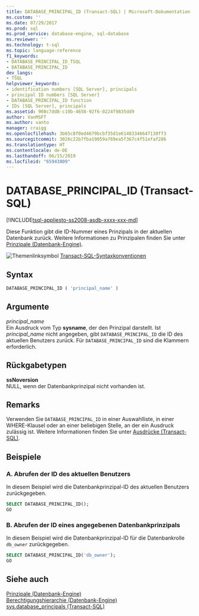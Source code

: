 ```yaml
---
title: DATABASE_PRINCIPAL_ID (Transact-SQL) | Microsoft-Dokumentation
ms.custom: ''
ms.date: 07/29/2017
ms.prod: sql
ms.prod_service: database-engine, sql-database
ms.reviewer: ''
ms.technology: t-sql
ms.topic: language-reference
f1_keywords:
- DATABASE_PRINCIPAL_ID_TSQL
- DATABASE_PRINCIPAL_ID
dev_langs:
- TSQL
helpviewer_keywords:
- identification numbers [SQL Server], principals
- principal ID numbers [SQL Server]
- DATABASE_PRINCIPAL_ID function
- IDs [SQL Server], principals
ms.assetid: 908c7dd8-c10b-4658-92f6-0224f9835dd9
author: VanMSFT
ms.author: vanto
manager: craigg
ms.openlocfilehash: 3b65c8f0ed4679bcbf35d1e61483346647130ff3
ms.sourcegitcommit: 3026c22b7fba19059a769ea5f367c4f51efaf286
ms.translationtype: HT
ms.contentlocale: de-DE
ms.lasthandoff: 06/15/2019
ms.locfileid: "65943809"
---
```

# <a name="databaseprincipalid-transact-sql"></a>DATABASE_PRINCIPAL_ID (Transact-SQL)
[!INCLUDE[tsql-appliesto-ss2008-asdb-xxxx-xxx-md](../../includes/tsql-appliesto-ss2008-asdb-xxxx-xxx-md.md)]

Diese Funktion gibt die ID-Nummer eines Prinzipals in der aktuellen Datenbank zurück. Weitere Informationen zu Prinzipalen finden Sie unter [Prinzipale &#40;Datenbank-Engine&#41;](../../relational-databases/security/authentication-access/principals-database-engine.md).
  
![Themenlinksymbol](../../database-engine/configure-windows/media/topic-link.gif "Themenlinksymbol") [Transact-SQL-Syntaxkonventionen](../../t-sql/language-elements/transact-sql-syntax-conventions-transact-sql.md)
  
## <a name="syntax"></a>Syntax  
  
```sql
DATABASE_PRINCIPAL_ID ( 'principal_name' )  
```  
  
## <a name="arguments"></a>Argumente  
*principal_name*  
Ein Ausdruck vom Typ **sysname**, der den Prinzipal darstellt. Ist *principal_name* nicht angegeben, gibt `DATABASE_PRINCIPAL_ID` die ID des aktuellen Benutzers zurück. Für `DATABASE_PRINCIPAL_ID` sind die Klammern erforderlich.
  
## <a name="return-types"></a>Rückgabetypen
**ssNoversion**  
NULL, wenn der Datenbankprinzipal nicht vorhanden ist.
  
## <a name="remarks"></a>Remarks  
Verwenden Sie `DATABASE_PRINCIPAL_ID` in einer Auswahlliste, in einer WHERE-Klausel oder an einer beliebigen Stelle, an der ein Ausdruck zulässig ist. Weitere Informationen finden Sie unter [Ausdrücke &#40;Transact-SQL&#41;](../../t-sql/language-elements/expressions-transact-sql.md).
  
## <a name="examples"></a>Beispiele  
  
### <a name="a-retrieving-the-id-of-the-current-user"></a>A. Abrufen der ID des aktuellen Benutzers  
In diesem Beispiel wird die Datenbankprinzipal-ID des aktuellen Benutzers zurückgegeben.
  
```sql
SELECT DATABASE_PRINCIPAL_ID();  
GO  
```  
  
### <a name="b-retrieving-the-id-of-a-specified-database-principal"></a>B. Abrufen der ID eines angegebenen Datenbankprinzipals  
In diesem Beispiel wird die Datenbankprinzipal-ID für die Datenbankrolle `db_owner` zurückgegeben.
  
```sql
SELECT DATABASE_PRINCIPAL_ID('db_owner');  
GO  
```  
  
## <a name="see-also"></a>Siehe auch
[Prinzipale &#40;Datenbank-Engine&#41;](../../relational-databases/security/authentication-access/principals-database-engine.md)  
[Berechtigungshierarchie &#40;Datenbank-Engine&#41;](../../relational-databases/security/permissions-hierarchy-database-engine.md)  
[sys.database_principals &#40;Transact-SQL&#41;](../../relational-databases/system-catalog-views/sys-database-principals-transact-sql.md)
  
  

